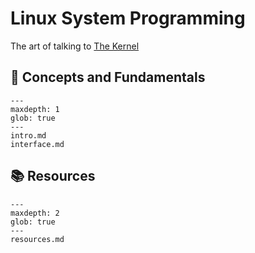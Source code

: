# Linux System Programming

The art of talking to [The Kernel](https://kernel.org/)

## 🧠 Concepts and Fundamentals

```{toctree}
---
maxdepth: 1
glob: true
---
intro.md
interface.md
```

## 📚 Resources

```{toctree}
---
maxdepth: 2
glob: true
---
resources.md
```
